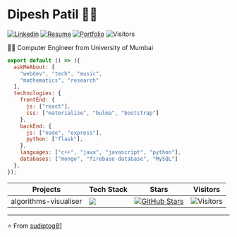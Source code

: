 # Dipesh Patil 👨‍💻
[![Linkedin](https://img.shields.io/badge/-LinkedIn-222222?style=flat-square&logo=Linkedin&logoColor=white&link=https://www.linkedin.com/in/sudiptoghosh99/)](https://www.linkedin.com/in/dipesh-patil/)
[![Resume](https://img.shields.io/badge/-Resume-orange)](https://dipeshpatil.github.io/resume/)
[![Portfolio](https://img.shields.io/badge/-Portfolio-yellow)](https://dipeshpatil.github.io/)
![Visitors](https://visitor-badge.glitch.me/badge?page_id=dipeshpatil.visitor-badge)

👨‍🎓 Computer Engineer from University of Mumbai 

```js
export default () => ({
  askMeAbout: [
    "webdev", "tech", "music",
    "mathematics", "research"
  ],
  technologies: {
    frontEnd: {
      js: ["react"],
      css: ["materialize", "bulma", "bootstrap"]
    },
    backEnd: {
      js: ["node", "express"],
      python: ["flask"],
    },
    languages: ["c++", "java", "javascript", "python"],
    databases: ["mongo", "firebase-database", "MySQL"]
  },
});
```

| Projects              | Tech Stack | Stars | Visitors |
|-----------------------|------|-------|----------|
| algorithms-visualiser |  ![](https://img.shields.io/badge/React%20JS-%20-blue)    |   [![GitHub Stars](https://img.shields.io/github/stars/dipeshpatil/algorithms-visualiser?style=social)](https://github.com/dipeshpatil/algorithms-visualiser/stargazers)    |    ![Visitors](https://visitor-badge.glitch.me/badge?page_id=dipeshpatil.algorithms-visualiser)      |

---

⭐️ From [sudiptog81](https://github.com/sudiptog81)
